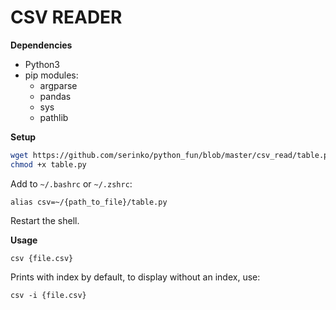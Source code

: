# CSV READER

**Dependencies**

* Python3
* pip modules:
    - argparse
    - pandas
    - sys
    - pathlib

**Setup**

```bash
wget https://github.com/serinko/python_fun/blob/master/csv_read/table.py
chmod +x table.py
```

Add to `~/.bashrc` or `~/.zshrc`:

```
alias csv=~/{path_to_file}/table.py
```
Restart the shell.

**Usage**

```
csv {file.csv}
```

Prints with index by default, to display without an index, use:

```
csv -i {file.csv}
```

